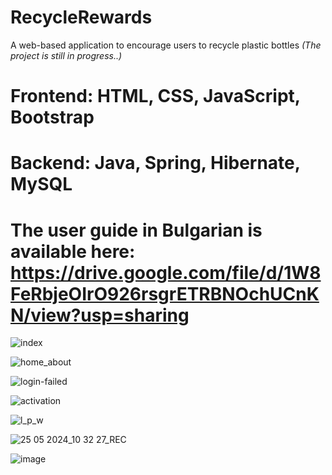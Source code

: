 # RecycleRewards
A web-based application to encourage users to recycle plastic bottles
_(The project is still in progress..)_

# Frontend: HTML, CSS, JavaScript, Bootstrap

# Backend: Java, Spring, Hibernate, MySQL

# The user guide in Bulgarian is available here: https://drive.google.com/file/d/1W8FeRbjeOIrO926rsgrETRBNOchUCnKN/view?usp=sharing 

![index](https://github.com/runikolov01/RecycleRewards/assets/45116925/4899f371-bd0f-4d8b-9ac1-d5c132104ac0)

![home_about](https://github.com/runikolov01/RecycleRewards/assets/45116925/28c9ed3b-3761-4ef1-9a36-e895a32ec7f2)

![login-failed](https://github.com/runikolov01/RecycleRewards/assets/45116925/ccaa181d-ed7b-4478-a239-9840b2b2ba09)

![activation](https://github.com/runikolov01/RecycleRewards/assets/45116925/56c4d322-2161-4af9-8601-1c14300e92fd)

![l_p_w](https://github.com/runikolov01/RecycleRewards/assets/45116925/aaab0221-88eb-40f9-8db5-22ea39ed1dc5)

![25 05 2024_10 32 27_REC](https://github.com/runikolov01/RecycleRewards/assets/45116925/8492caf1-7d31-415c-9b56-f9c2c8232923)


![image](https://github.com/runikolov01/RecycleRewards/assets/45116925/f6b1a75e-8c62-4ca3-adcc-13225b9f42d3)
